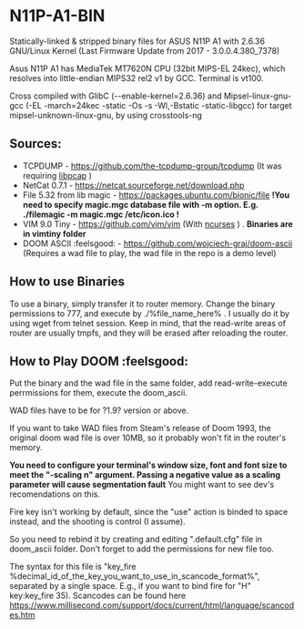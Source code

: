 # N11P-A1-BIN
Statically-linked & stripped binary files for ASUS N11P A1 with 2.6.36 GNU/Linux Kernel (Last Firmware Update from 2017 - 3.0.0.4.380_7378)

Asus N11P A1 has MediaTek MT7620N CPU (32bit MIPS-EL 24kec), which resolves into little-endian MIPS32 rel2 v1 by GCC. Terminal is vt100.

Cross compiled with GlibC (--enable-kernel=2.6.36) and Mipsel-linux-gnu-gcc (-EL -march=24kec -static -Os -s -Wl,-Bstatic -static-libgcc) for target mipsel-unknown-linux-gnu, by using crosstools-ng

## Sources: 
- TCPDUMP - https://github.com/the-tcpdump-group/tcpdump (It was requiring [libpcap](https://github.com/the-tcpdump-group/libpcap) )
- NetCat 0.7.1 - https://netcat.sourceforge.net/download.php 
- File 5.32 from lib magic - https://packages.ubuntu.com/bionic/file **!You need to specify magic.mgc database file with -m option. E.g. ./filemagic -m magic.mgc /etc/icon.ico !**
- VIM 9.0 Tiny - https://github.com/vim/vim (With [ncurses](https://github.com/mirror/ncurses) ) . **Binaries are in vimtiny folder**
- DOOM ASCII :feelsgood: - https://github.com/wojciech-graj/doom-ascii (Requires a wad file to play, the wad file in the repo is a demo level)


## How to use Binaries
To use a binary, simply transfer it to router memory. Change the binary permissions to 777, and execute by ./%file_name_here% .
I usually do it by using wget from telnet session. Keep in mind, that the read-write areas of router are usually tmpfs, and they will be erased after reloading the router.


## How to Play DOOM :feelsgood:
Put the binary and the wad file in the same folder, add read-write-execute perrmissions for them, execute the doom_ascii.

WAD files have to be for ?1.9? version or above.

If you want to take WAD files from Steam's release of Doom 1993, the original doom wad file is over 10MB, so it probably won't fit in the router's memory. 

**You need to configure your terminal's window size, font and font size to meet the "-scaling n" argument. Passing a negative value as a scaling parameter will cause segmentation fault** You might want to see dev's recomendations on this.

Fire key isn't working by default, since the "use" action is binded to space instead, and the shooting is control (I assume). 

So you need to rebind it by creating and editing ".default.cfg" file in doom_ascii folder. Don't forget to add the permissions for new file too.

The syntax for this file is "key_fire %decimal_id_of_the_key_you_want_to_use_in_scancode_format%", separated by a single space. E.g., if you want to bind fire for "H" key:key_fire 35). Scancodes can be found here https://www.millisecond.com/support/docs/current/html/language/scancodes.htm 
